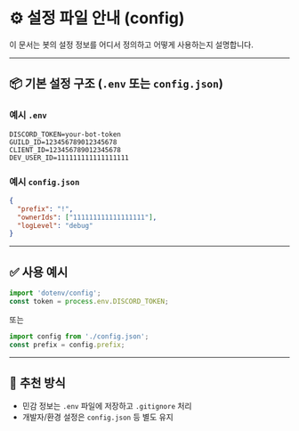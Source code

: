 # ⚙️ 설정 파일 안내 (config)

이 문서는 봇의 설정 정보를 어디서 정의하고 어떻게 사용하는지 설명합니다.

---

## 📦 기본 설정 구조 (`.env` 또는 `config.json`)

### 예시 `.env`
```
DISCORD_TOKEN=your-bot-token
GUILD_ID=123456789012345678
CLIENT_ID=123456789012345678
DEV_USER_ID=111111111111111111
```

### 예시 `config.json`
```json
{
  "prefix": "!",
  "ownerIds": ["111111111111111111"],
  "logLevel": "debug"
}
```

---

## ✅ 사용 예시

```js
import 'dotenv/config';
const token = process.env.DISCORD_TOKEN;
```

또는

```js
import config from './config.json';
const prefix = config.prefix;
```

---

## 📌 추천 방식

- 민감 정보는 `.env` 파일에 저장하고 `.gitignore` 처리
- 개발자/환경 설정은 `config.json` 등 별도 유지
